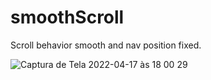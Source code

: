 # smoothScroll
Scroll behavior smooth and nav position fixed.

![Captura de Tela 2022-04-17 às 18 00 29](https://user-images.githubusercontent.com/101880897/163731856-bd821f20-9d0f-4f59-91b4-90ace08b868f.png)

